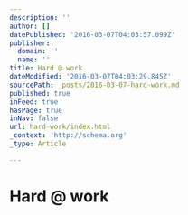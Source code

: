 ```yaml
---
description: ''
author: []
datePublished: '2016-03-07T04:03:57.099Z'
publisher:
  domain: ''
  name: ''
title: Hard @ work
dateModified: '2016-03-07T04:03:29.845Z'
sourcePath: _posts/2016-03-07-hard-work.md
published: true
inFeed: true
hasPage: true
inNav: false
url: hard-work/index.html
_context: 'http://schema.org'
_type: Article

---
```

# Hard @ work